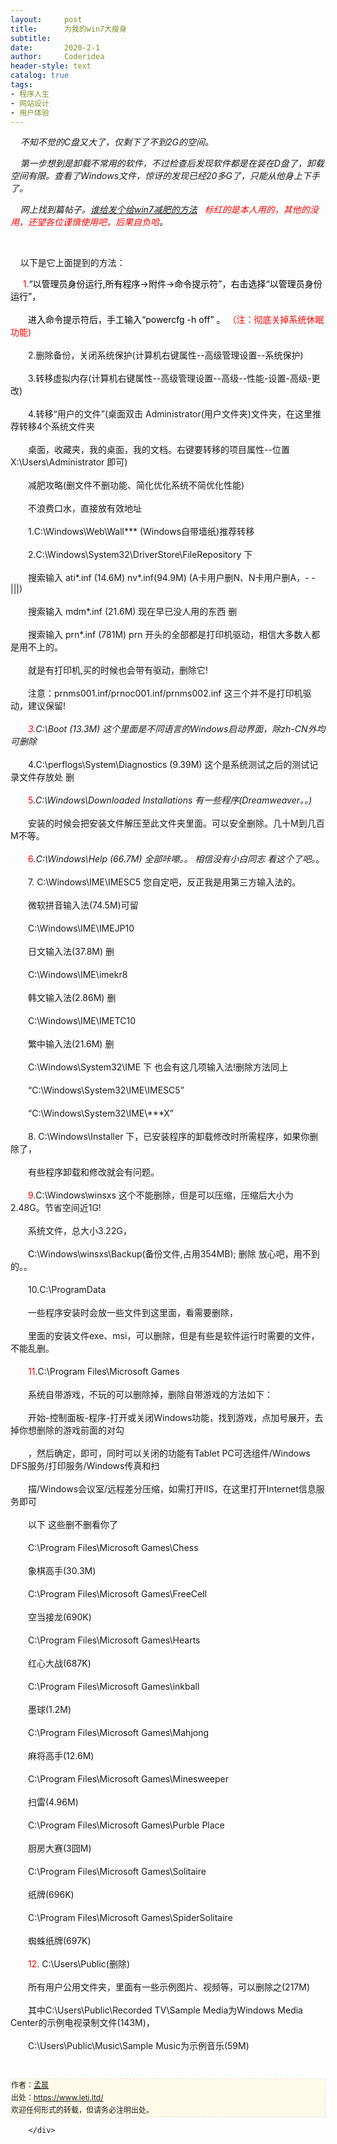 ```yaml
---
layout:     post
title:      为我的win7大瘦身
subtitle:   
date:       2020-2-1
author:     Coderidea
header-style: text
catalog: true
tags:
- 程序人生
- 网站设计
- 用户体验
--- 
```

<div class="postBody">
			<div id="cnblogs_post_body" class="blogpost-body"><p>    <em>不知不觉的C盘又大了，仅剩下了不到2G的空间。</em></p>
<p><em>    第一步想到是卸载不常用的软件，不过检查后发现软件都是在装在D盘了，卸载空间有限。查看了Windows文件，惊讶的发现已经20多G了，只能从他身上下手了。</em></p>
<p><em>    网上找到篇帖子。<a href="http://diybbs.zol.com.cn/1/308_12066.html#%23%23">谁给发个给win7减肥的方法</a>   <span style="color:#ff0000;">标红的是本人用的，其他的没用，还望各位谨慎使用吧，后果自负哈</span>。</em></p>
<p><em><br /></em></p>
<p>    以下是它上面提到的方法：</p>
<p>   <span style="color:#ff0000;">  1.<span style="color:#000000;">“以管理员身份运行,所有程序→附件→命令提示符”，右击选择“以管理员身份运行”，</span></span><br /><br /><span style="color:#ff0000;"><span style="color:#000000;">　　进入命令提示符后，手工输入“powercfg -h off” 。</span> （注：彻底关掉系统休眠功能)</span><br /><br />　　2.删除备份，关闭系统保护(计算机右键属性--高级管理设置--系统保护)<br /><br />　　3.转移虚拟内存(计算机右键属性--高级管理设置--高级--性能-设置-高级-更改)<br /><br />　　4.转移“用户的文件”(桌面双击 Administrator(用户文件夹)文件夹，在这里推荐转移4个系统文件夹<br /><br />　　桌面，收藏夹，我的桌面，我的文档。右键要转移的项目属性--位置 X:\Users\Administrator 即可)<br /><br />　　减肥攻略(删文件不删功能、简化优化系统不简优化性能)<br /><br />　　不浪费口水，直接放有效地址<br /><br />　　1.C:\Windows\Web\Wall*** (Windows自带墙纸)推荐转移<br /><br />　　2.C:\Windows\System32\DriverStore\FileRepository 下<br /><br />　　搜索输入 ati*.inf (14.6M) nv*.inf(94.9M) (A卡用户删N、N卡用户删A，- -|||)<br /><br />　　搜索输入 mdm*.inf (21.6M) 现在早已没人用的东西 删<br /><br />　　搜索输入 prn*.inf (781M) prn 开头的全部都是打印机驱动，相信大多数人都是用不上的。<br /><br />　　就是有打印机,买的时候也会带有驱动，删除它!<br /><br />　　注意：prnms001.inf/prnoc001.inf/prnms002.inf 这三个并不是打印机驱动，建议保留!<br /><br />　<em><span style="color:#ff0000;">　3</span>.C:\Boot (13.3M) 这个里面是不同语言的Windows启动界面，除zh-CN外均可删除</em><br /><br />　　4.C:\perflogs\System\Diagnostics (9.39M) 这个是系统测试之后的测试记录文件存放处 删<br /><br />　　<span style="color:#ff0000;">5</span>.<em>C:\Windows\Downloaded Installations 有一些程序(Dreamweaver。。)</em><br /><br />　　安装的时候会把安装文件解压至此文件夹里面。可以安全删除。几十M到几百M不等。<br /><br />　　<span style="color:#ff0000;">6</span><em>.C:\Windows\Help (66.7M) 全部咔嚓。。 相信没有小白同志 看这个了吧。</em>。<br /><br />　　7. C:\Windows\IME\IMESC5 您自定吧，反正我是用第三方输入法的。<br /><br />　　微软拼音输入法(74.5M)可留<br /><br />　　C:\Windows\IME\IMEJP10<br /><br />　　日文输入法(37.8M) 删<br /><br />　　C:\Windows\IME\imekr8<br /><br />　　韩文输入法(2.86M) 删<br /><br />　　C:\Windows\IME\IMETC10<br /><br />　　繁中输入法(21.6M) 删<br /><br />　　C:\Windows\System32\IME 下 也会有这几项输入法!删除方法同上<br /><br />　　“C:\Windows\System32\IME\IMESC5”<br /><br />　　“C:\Windows\System32\IME\***X”<br /><br />　　8. C:\Windows\Installer 下，已安装程序的卸载修改时所需程序，如果你删除了，<br /><br />　　有些程序卸载和修改就会有问题。<br /><br />　　<span style="color:#ff0000;">9.</span>C:\Windows\winsxs 这个不能删除，但是可以压缩，压缩后大小为2.48G。节省空间近1G!<br /><br />　　系统文件，总大小3.22G，<br /><br />　　<span style="color:#000000;">C</span>:\Windows\winsxs\Backup(备份文件,占用354MB); 删除 放心吧，用不到的。。<br /><br />　　10.C:\ProgramData<br /><br />　　一些程序安装时会放一些文件到这里面，看需要删除，<br /><br />　　里面的安装文件exe、msi，可以删除，但是有些是软件运行时需要的文件，不能乱删。<br /><br />　　<span style="color:#ff0000;">11</span>.C:\Program Files\Microsoft Games<br /><br />　　系统自带游戏，不玩的可以删除掉，删除自带游戏的方法如下：<br /><br />　　开始-控制面板-程序-打开或关闭Windows功能，找到游戏，点加号展开，去掉你想删除的游戏前面的对勾<br /><br />　　，然后确定，即可，同时可以关闭的功能有Tablet PC可选组件/Windows DFS服务/打印服务/Windows传真和扫<br /><br />　　描/Windows会议室/远程差分压缩，如需打开IIS，在这里打开Internet信息服务即可<br /><br />　　以下 这些删不删看你了<br /><br />　　C:\Program Files\Microsoft Games\Chess<br /><br />　　象棋高手(30.3M)<br /><br />　　C:\Program Files\Microsoft Games\FreeCell<br /><br />　　空当接龙(690K)<br /><br />　　C:\Program Files\Microsoft Games\Hearts<br /><br />　　红心大战(687K)<br /><br />　　C:\Program Files\Microsoft Games\inkball<br /><br />　　墨球(1.2M)<br /><br />　　C:\Program Files\Microsoft Games\Mahjong<br /><br />　　麻将高手(12.6M)<br /><br />　　C:\Program Files\Microsoft Games\Minesweeper<br /><br />　　扫雷(4.96M)<br /><br />　　C:\Program Files\Microsoft Games\Purble Place<br /><br />　　厨房大赛(3囧M)<br /><br />　　C:\Program Files\Microsoft Games\Solitaire<br /><br />　　纸牌(696K)<br /><br />　　C:\Program Files\Microsoft Games\SpiderSolitaire<br /><br />　　蜘蛛纸牌(697K)<br /><br />　　<span style="color:#ff0000;">12</span>. C:\Users\Public(删除)<br /><br />　　所有用户公用文件夹，里面有一些示例图片、视频等，可以删除之(217M)<br /><br />　　其中C:\Users\Public\Recorded TV\Sample Media为Windows Media Center的示例电视录制文件(143M)，<br /><br />　　C:\Users\Public\Music\Sample Music为示例音乐(59M)</p>


<div id="ckepop"> </div>
<div>
<p id="PSignature" style="line-height:20px;background:#FFFAEA no-repeat 2% 50%;font-size:12px;border:#e0e0e0 1px dashed;">作者：<a href="https://www.leti.ltd/">孟晨</a> <br /> 出处：<a href="https://www.leti.ltd/">https://www.leti.ltd/</a> <br />欢迎任何形式的转载，但请务必注明出处。</p>
</div></div><div id="MySignature"></div>
<div class="clear"></div>
<div id="blog_post_info_block">
<div id="BlogPostCategory"></div>
<div id="EntryTag"></div>
<div id="blog_post_info">
</div>
<div class="clear"></div>
<div id="post_next_prev"></div>
</div>


		</div>